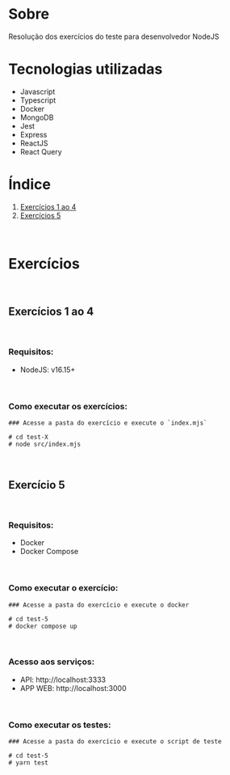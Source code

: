 # Sobre

Resolução dos exercícios do teste para desenvolvedor NodeJS

# Tecnologias utilizadas

* Javascript
* Typescript
* Docker
* MongoDB
* Jest
* Express
* ReactJS
* React Query

# Índice

1. [Exercícios 1 ao 4](#exercícios-1-ao-4)
2. [Exercícios 5](#exercício-5)

<br />

# Exercícios
<br />

## Exercícios 1 ao 4

<br />

### Requisitos:

* NodeJS: v16.15+

<br />

### Como executar os exercícios:

```
### Acesse a pasta do exercício e execute o `index.mjs`

# cd test-X
# node src/index.mjs
```

<br />

## Exercício 5

<br />

### Requisitos:

* Docker
* Docker Compose

<br />

### Como executar o exercício:

```
### Acesse a pasta do exercício e execute o docker

# cd test-5
# docker compose up
```

<br />

### Acesso aos serviços:
* API: http://localhost:3333
* APP WEB: http://localhost:3000

<br />

### Como executar os testes:

```
### Acesse a pasta do exercício e execute o script de teste

# cd test-5
# yarn test
```